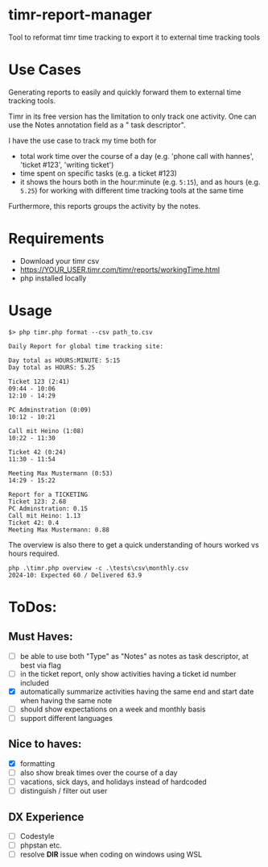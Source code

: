 # timr-report-manager

Tool to reformat timr time tracking to export it to external time tracking tools

# Use Cases

Generating reports to easily and quickly forward them to external time tracking tools.

Timr in its free version has the limitation to only track one activity. One can use the Notes annotation field as a "
task descriptor".

I have the use case to track my time both for

- total work time over the course of a day (e.g. 'phone call with hannes', 'ticket #123', 'writing ticket')
- time spent on specific tasks (e.g. a ticket #123)
- it shows the hours both in the hour:minute (e.g. `5:15`), and as hours (e.g. `5.25`) for working with different time
  tracking tools at the same time

Furthermore, this reports groups the activity by the notes.

# Requirements

- Download your timr csv
- https://YOUR_USER.timr.com/timr/reports/workingTime.html
- php installed locally

# Usage

```
$> php timr.php format --csv path_to.csv

Daily Report for global time tracking site:

Day total as HOURS:MINUTE: 5:15
Day total as HOURS: 5.25

Ticket 123 (2:41)
09:44 - 10:06
12:10 - 14:29

PC Adminstration (0:09)
10:12 - 10:21

Call mit Heino (1:08)
10:22 - 11:30

Ticket 42 (0:24)
11:30 - 11:54

Meeting Max Mustermann (0:53)
14:29 - 15:22

Report for a TICKETING
Ticket 123: 2.68
PC Adminstration: 0.15
Call mit Heino: 1.13
Ticket 42: 0.4
Meeting Max Mustermann: 0.88

```

The overview is also there to get a quick understanding of hours worked vs hours required.

```
php .\timr.php overview -c .\tests\csv\monthly.csv
2024-10: Expected 60 / Delivered 63.9
```

# ToDos:

## Must Haves:

- [ ] be able to use both "Type" as "Notes" as notes as task descriptor, at best via flag
- [ ] in the ticket report, only show activities having a ticket id number included
- [x] automatically summarize activities having the same end and start date when having the same note
- [ ] should show expectations on a week and monthly basis
- [ ] support different languages

## Nice to haves:

- [x] formatting
- [ ] also show break times over the course of a day
- [ ] vacations, sick days, and holidays instead of hardcoded
- [ ] distinguish / filter out user

## DX Experience

- [ ] Codestyle
- [ ] phpstan etc.
- [ ] resolve __DIR__ issue when coding on windows using WSL